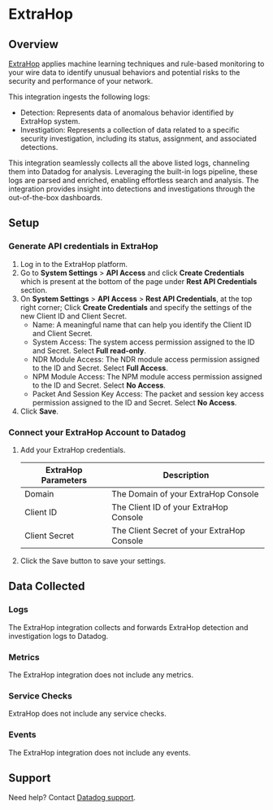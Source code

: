 # ExtraHop

## Overview

[ExtraHop][1] applies machine learning techniques and rule-based monitoring to your wire data to identify unusual behaviors and potential risks to the security and performance of your network.

This integration ingests the following logs:

- Detection: Represents data of anomalous behavior identified by ExtraHop system.
- Investigation: Represents a collection of data related to a specific security investigation, including its status, assignment, and associated detections.

This integration seamlessly collects all the above listed logs, channeling them into Datadog for analysis. Leveraging the built-in logs pipeline, these logs are parsed and enriched, enabling effortless search and analysis. The integration provides insight into detections and investigations through the out-of-the-box dashboards.

## Setup

### Generate API credentials in ExtraHop

1. Log in to the ExtraHop platform.
2. Go to **System Settings** > **API Access** and click **Create Credentials** which is present at the bottom of the page under **Rest API Credentials** section.
3. On **System Settings** > **API Access** > **Rest API Credentials**, at the top right corner; Click **Create Credentials** and specify the settings of the new Client ID and Client Secret.
    - Name: A meaningful name that can help you identify the Client ID and Client Secret.
    - System Access: The system access permission assigned to the ID and Secret. Select **Full read-only**.
    - NDR Module Access: The NDR module access permission assigned to the ID and Secret. Select **Full Access**.
    - NPM Module Access: The NPM module access permission assigned to the ID and Secret. Select **No Access**.
    - Packet And Session Key Access: The packet and session key access permission assigned to the ID and Secret. Select **No Access**.
4. Click **Save**.

### Connect your ExtraHop Account to Datadog

1. Add your ExtraHop credentials.

    | ExtraHop Parameters                   | Description                                                  |
    | ------------------------------------- | ------------------------------------------------------------ |
    | Domain                                | The Domain of your ExtraHop Console                          |
    | Client ID                             | The Client ID of your ExtraHop Console                       |
    | Client Secret                         | The Client Secret of your ExtraHop Console                   |

2. Click the Save button to save your settings.

## Data Collected

### Logs

The ExtraHop integration collects and forwards ExtraHop detection and investigation logs to Datadog.

### Metrics

The ExtraHop integration does not include any metrics.

### Service Checks

ExtraHop does not include any service checks.

### Events

The ExtraHop integration does not include any events.

## Support

Need help? Contact [Datadog support][2].

[1]: https://docs.extrahop.com/current/
[2]: https://docs.datadoghq.com/help/